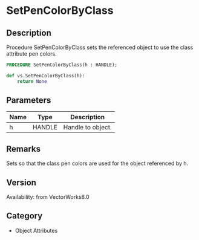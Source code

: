 # SetPenColorByClass

## Description
Procedure SetPenColorByClass sets the referenced object to use the class attribute pen colors.

```pascal
PROCEDURE SetPenColorByClass(h : HANDLE);
```

```python
def vs.SetPenColorByClass(h):
    return None
```

## Parameters
|Name|Type|Description|
|---|---|---|
|h|HANDLE|Handle to object.|

## Remarks
Sets so that the class pen colors are used for the object referenced by h.

## Version
Availability: from VectorWorks8.0

## Category
* Object Attributes

